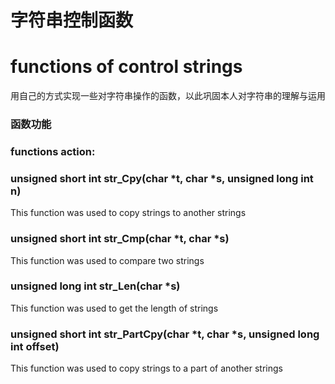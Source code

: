 # 字符串控制函数
# functions of control strings
用自己的方式实现一些对字符串操作的函数，以此巩固本人对字符串的理解与运用

### 函数功能
### functions action:
### unsigned short int str_Cpy(char *t, char *s, unsigned long int n)
This function was used to copy strings to another strings

### unsigned short int str_Cmp(char *t, char *s)
This function was used to compare two strings

### unsigned long int str_Len(char *s)
This function was used to get the length of strings

### unsigned short int str_PartCpy(char *t, char *s, unsigned long int offset)
This function was used to copy strings to a part of another strings
